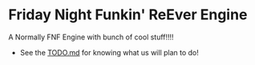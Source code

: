 # Friday Night Funkin' ReEver Engine
A Normally FNF Engine with bunch of cool stuff!!!!

- See the [TODO.md](TODO.md) for knowing what us will plan to do!
